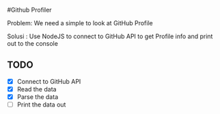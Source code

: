 #Github Profiler

Problem: We need a simple to look at GitHub Profile

Solusi : Use NodeJS to connect to GitHub API to get Profile info and print out to the console

## TODO
* [x] Connect to GitHub API
* [x] Read the data
* [x] Parse the data
* [ ] Print the data out